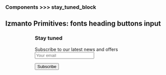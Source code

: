 ### Components >>> stay_tuned_block

Izmanto Primitives:
fonts
heading
buttons
input
--------------

<html>
<style>
.box{
  width: 320px;
  margin: 20px auto;
}
</style>
<div class="box">


<div class="block--stay_tuned font_r_13">
  <h3 class="heading-subsection">Stay tuned</h3>
  <div class="row--stay_tuned">Subscribe to our latest news and offers</div>
  <form action="index.html" method="post">
    <input class="row--stay_tuned form-input form-input--stay_tuned" type="text" name="" value="" placeholder="Your email">
  </form>
  <div class="row--stay_tuned"><button class="btn-main" type="button" name="button">Subscribe</button></div>
</div>


</div>
</html>
